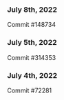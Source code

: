 ### July 8th, 2022

Commit #148734

### July 5th, 2022

Commit #314353


### July 4th, 2022

Commit #72281
